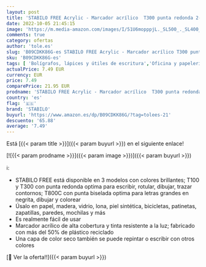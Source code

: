```yaml
---
layout: post
title: 'STABILO FREE Acrylic - Marcador acrílico  T300 punta redonda 2-3mm  estuche de 5  colores surtidos'
date: 2022-10-05 21:45:15
image: 'https://m.media-amazon.com/images/I/51U6mopppjL._SL500_._SL400_.jpg'
comments: true
category: ofertas
author: 'tole.es'
slug: 'B09CDKK86G-es STABILO FREE Acrylic - Marcador acrílico T300 punta...'
sku: 'B09CDKK86G-es'
tags: [ 'Bolígrafos, lápices y útiles de escritura','Oficina y papelería','Rotuladores permanentes','Rotuladores y subrayadores','stabilo','🇪🇸', ]
actualPrice: 7.49 EUR
currency: EUR
price: 7.49
comparePrice: 21.95 EUR
prodname: 'STABILO FREE Acrylic - Marcador acrílico  T300 punta redonda 2-3mm  estuche de 5  colores surtidos'
country: 'es'
flag: '🇪🇸'
brand: 'STABILO'
buyurl: 'https://www.amazon.es/dp/B09CDKK86G/?tag=tolees-21'
descuento: '65.88'
average: '7.49'
---
```


Está [{{< param title >}}]({{< param buyurl >}}) en el siguiente enlace!

[![{{< param prodname >}}]({{< param image >}})]({{< param buyurl >}})

ℹ️:

- STABILO FREE está disponible en 3 modelos con colores brillantes; T100 y T300 con punta redonda optima para escribir, rotular, dibujar, trazar contornos; T800C con punta biselada optima para letras grandes en negrita, dibujar y colorear
- Úsalo en papel, madera, vidrio, lona, ​​piel sintética, bicicletas, patinetas, zapatillas, paredes, mochilas y más
- Es realmente fácil de usar
- Marcador acrílico de alta cobertura y tinta resistente a la luz; fabricado con más del 50% de plástico reciclado
- Una capa de color seco también se puede repintar o escribir con otros colores

[🛒 Ver la oferta!!]({{< param buyurl >}})
